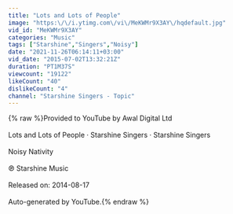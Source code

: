 ```yaml
---
title: "Lots and Lots of People"
image: "https:\/\/i.ytimg.com\/vi\/MeKWMr9X3AY\/hqdefault.jpg"
vid_id: "MeKWMr9X3AY"
categories: "Music"
tags: ["Starshine","Singers","Noisy"]
date: "2021-11-26T06:14:11+03:00"
vid_date: "2015-07-02T13:32:21Z"
duration: "PT1M37S"
viewcount: "19122"
likeCount: "40"
dislikeCount: "4"
channel: "Starshine Singers - Topic"
---
```

{% raw %}Provided to YouTube by Awal Digital Ltd<br /><br />Lots and Lots of People · Starshine Singers · Starshine Singers<br /><br />Noisy Nativity<br /><br />℗ Starshine Music<br /><br />Released on: 2014-08-17<br /><br />Auto-generated by YouTube.{% endraw %}
